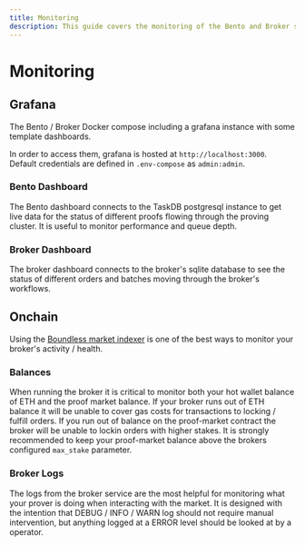 ```yaml
---
title: Monitoring
description: This guide covers the monitoring of the Bento and Broker services.
---
```


# Monitoring

## Grafana

The Bento / Broker Docker compose including a grafana instance with some template dashboards.

In order to access them, grafana is hosted at `http://localhost:3000`. Default credentials are defined in `.env-compose` as `admin:admin`.

### Bento Dashboard

The Bento dashboard connects to the TaskDB postgresql instance to get live data for the status of different proofs flowing through the proving cluster. It is useful to monitor performance and queue depth.

### Broker Dashboard

The broker dashboard connects to the broker's sqlite database to see the status of different orders and batches moving through the broker's workflows.

## Onchain

Using the [Boundless market indexer](https://boundless-indexer-risczero.vercel.app/orders) is one of the best ways to monitor your broker's activity / health.

### Balances

When running the broker it is critical to monitor both your hot wallet balance of ETH and the proof market balance. If your broker runs out of ETH balance it will be unable to cover gas costs for transactions to locking / fulfill orders. If you run out of balance on the proof-market contract the broker will be unable to lockin orders with higher stakes. It is strongly recommended to keep your proof-market balance above the brokers configured `max_stake` parameter.

### Broker Logs

The logs from the broker service are the most helpful for monitoring what your prover is doing when interacting with the market. It is designed with the intention that DEBUG / INFO / WARN log should not require manual intervention, but anything logged at a ERROR level should be looked at by a operator.
